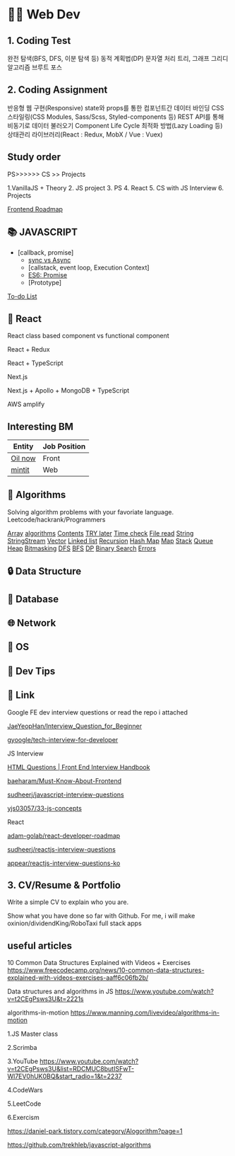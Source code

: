 # 👨‍💻 Web Dev

## 1. Coding Test

완전 탐색(BFS, DFS, 이분 탐색 등)
동적 계획법(DP)
문자열 처리
트리, 그래프
그리디 알고리즘
브루트 포스

## 2. Coding Assignment

반응형 웹 구현(Responsive)
state와 props를 통한 컴포넌트간 데이터 바인딩
CSS 스타일링(CSS Modules, Sass/Scss, Styled-components 등)
REST API를 통해 비동기로 데이터 불러오기
Component Life Cycle
최적화 방법(Lazy Loading 등)
상태관리 라이브러리(React : Redux, MobX / Vue : Vuex)

## Study order

PS>>>>>> CS >> Projects

1.VanillaJS + Theory
2. JS project
3. PS
4. React
5. CS with JS Interview
6. Projects

[Frontend Roadmap](https://roadmap.sh/frontend)

## 📚 JAVASCRIPT

* [callback, promise]
  * [sync vs Async](./docs/Javascript/AsynchronousProcessing.md)
  * [callstack, event loop, Execution Context]
  * [ES6: Promise](./docs/Javascript/Promise.md)
  * [Prototype]

[To-do List](https://www.youtube.com/playlist?list=PLkqwj9vc20pUitqvZrLPk-hTNv63EJqwg)

## 📘 React

React class based component vs functional component

React + Redux

React + TypeScript

Next.js

Next.js + Apollo + MongoDB + TypeScript

AWS amplify

## Interesting BM

| Entity | Job Position  |
| ------ | ------------- |
| [Oil now](https://mintit.co.kr/introduce/aboutMintit.do) | Front  |
| [mintit](https://mintit.co.kr/introduce/aboutMintit.do) | Web  |

## 📔 Algorithms

Solving algorithm problems with your favoriate language.
Leetcode/hackrank/Programmers

[Array](/array)
[algorithms](#algorithms)
[Contents](#contents)
[TRY later](#try-later)
[Time check](#time-check)
[File read](#file-read)
[String](#string)
[StringStream](#stringstream)
[Vector](#vector)
[Linked list](#linked-list)
[Recursion](#recursion)
[Hash Map](#hash-map)
[Map](#map)
[Stack](#stack)
[Queue](#queue)
[Heap](#heap)
[Bitmasking](#bitmasking)
[DFS](#dfs)
[BFS](#bfs)
[DP](#dp)
[Binary Search](#binary-search)
[Errors](#errors)

## 🔒 Data Structure

## 📓 Database

## 🌐 Network

## 🤖 OS

## 💯 Dev Tips

## 🔗 Link

Google FE dev interview questions or read the repo i attached

[JaeYeopHan/Interview_Question_for_Beginner](https://github.com/JaeYeopHan/Interview_Question_for_Beginner)

[gyoogle/tech-interview-for-developer](https://github.com/gyoogle/tech-interview-for-developer)

JS Interview

[HTML Questions | Front End Interview Handbook](https://yangshun.github.io/front-end-interview-handbook/en/html-questions)

[baeharam/Must-Know-About-Frontend](https://github.com/baeharam/Must-Know-About-Frontend)

[sudheerj/javascript-interview-questions](https://github.com/sudheerj/javascript-interview-questions)

[yjs03057/33-js-concepts](https://github.com/yjs03057/33-js-concepts)

React

[adam-golab/react-developer-roadmap](https://github.com/adam-golab/react-developer-roadmap)

[sudheerj/reactjs-interview-questions](https://github.com/sudheerj/reactjs-interview-questions)

[appear/reactjs-interview-questions-ko](https://github.com/appear/reactjs-interview-questions-ko)

## 3. CV/Resume & Portfolio

Write a simple CV to explain who you are.

Show what you have done so far with Github.
For me, i will make oxinion/dividendKing/RoboTaxi full stack apps

## useful articles

10 Common Data Structures Explained with Videos + Exercises
<https://www.freecodecamp.org/news/10-common-data-structures-explained-with-videos-exercises-aaff6c06fb2b/>

Data structures and algorithms in JS
<https://www.youtube.com/watch?v=t2CEgPsws3U&t=2221s>

algorithms-in-motion
<https://www.manning.com/livevideo/algorithms-in-motion>

1.JS Master class

2.Scrimba

3.YouTube
<https://www.youtube.com/watch?v=t2CEgPsws3U&list=RDCMUC8butISFwT-Wl7EV0hUK0BQ&start_radio=1&t=2237>

4.CodeWars

5.LeetCode

6.Exercism

<https://daniel-park.tistory.com/category/Alogorithm?page=1>

<https://github.com/trekhleb/javascript-algorithms>
